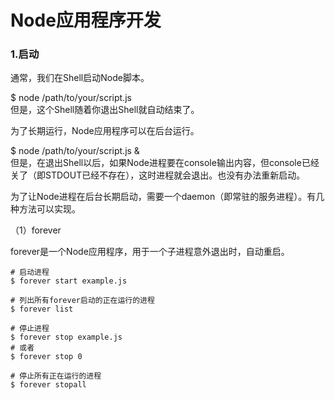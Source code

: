 # Node应用程序开发

### 1.启动

通常，我们在Shell启动Node脚本。

$ node /path/to/your/script.js  
但是，这个Shell随着你退出Shell就自动结束了。

为了长期运行，Node应用程序可以在后台运行。
 
$ node /path/to/your/script.js &  
但是，在退出Shell以后，如果Node进程要在console输出内容，但console已经关了（即STDOUT已经不存在），这时进程就会退出。也没有办法重新启动。

为了让Node进程在后台长期启动，需要一个daemon（即常驻的服务进程）。有几种方法可以实现。

（1）forever

forever是一个Node应用程序，用于一个子进程意外退出时，自动重启。
```
# 启动进程  
$ forever start example.js

# 列出所有forever启动的正在运行的进程  
$ forever list

# 停止进程  
$ forever stop example.js  
# 或者  
$ forever stop 0

# 停止所有正在运行的进程  
$ forever stopall
```
